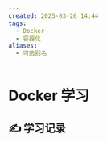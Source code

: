 ```yaml
---
created: 2025-03-26 14:44
tags:
  - Docker
  - 容器化
aliases:
  - 可选别名
---
```


# Docker 学习
## ✍️ 学习记录

